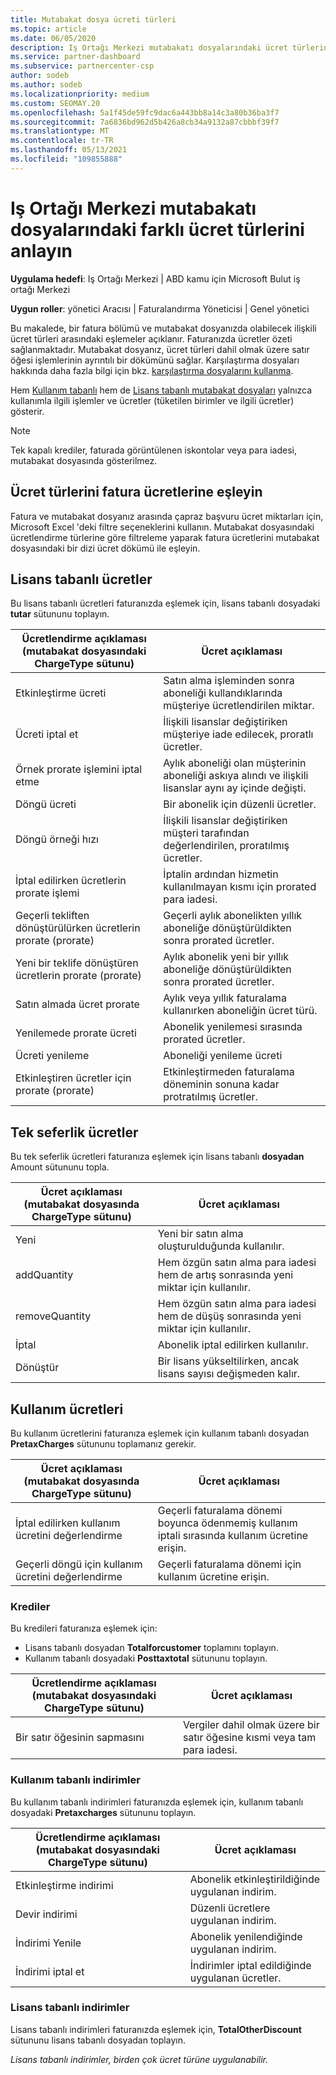 ```yaml
---
title: Mutabakat dosya ücreti türleri
ms.topic: article
ms.date: 06/05/2020
description: Iş Ortağı Merkezi mutabakatı dosyalarındaki ücret türlerini (örneğin, lisans tabanlı, kullanım tabanlı ve tek seferlik), kredilerin ve indirimlerle bulun.
ms.service: partner-dashboard
ms.subservice: partnercenter-csp
author: sodeb
ms.author: sodeb
ms.localizationpriority: medium
ms.custom: SEOMAY.20
ms.openlocfilehash: 5a1f45de59fc9dac6a443bb8a14c3a80b36ba3f7
ms.sourcegitcommit: 7a6836bd962d5b426a8cb34a9132a87cbbbf39f7
ms.translationtype: MT
ms.contentlocale: tr-TR
ms.lasthandoff: 05/13/2021
ms.locfileid: "109855888"
---
```

# <a name="understand-the-different-charge-types-in-partner-center-reconciliation-files"></a>Iş Ortağı Merkezi mutabakatı dosyalarındaki farklı ücret türlerini anlayın

**Uygulama hedefi**: Iş Ortağı Merkezi | ABD kamu için Microsoft Bulut iş ortağı Merkezi

**Uygun roller**: yönetici Aracısı | Faturalandırma Yöneticisi | Genel yönetici

Bu makalede, bir fatura bölümü ve mutabakat dosyanızda olabilecek ilişkili ücret türleri arasındaki eşlemeler açıklanır. Faturanızda ücretler özeti sağlanmaktadır. Mutabakat dosyanız, ücret türleri dahil olmak üzere satır öğesi işlemlerinin ayrıntılı bir dökümünü sağlar. Karşılaştırma dosyaları hakkında daha fazla bilgi için bkz. [karşılaştırma dosyalarını kullanma](use-the-reconciliation-files.md).

Hem [Kullanım tabanlı](usage-based-recon-files.md) hem de [Lisans tabanlı mutabakat dosyaları](license-based-recon-files.md) yalnızca kullanımla ilgili işlemler ve ücretler (tüketilen birimler ve ilgili ücretler) gösterir.

> [!NOTE]
> Tek kapalı krediler, faturada görüntülenen iskontolar veya para iadesi, mutabakat dosyasında  gösterilmez.

## <a name="map-charge-types-to-invoice-charges"></a>Ücret türlerini fatura ücretlerine eşleyin

Fatura ve mutabakat dosyanız arasında çapraz başvuru ücret miktarları için, Microsoft Excel 'deki filtre seçeneklerini kullanın. Mutabakat dosyasındaki ücretlendirme türlerine göre filtreleme yaparak fatura ücretlerini mutabakat dosyasındaki bir dizi ücret dökümü ile eşleyin.

## <a name="license-based-charges"></a>Lisans tabanlı ücretler

Bu lisans tabanlı ücretleri faturanızda eşlemek için, lisans tabanlı dosyadaki **tutar** sütununu toplayın.

| Ücretlendirme açıklaması (mutabakat dosyasındaki ChargeType sütunu) | Ücret açıklaması |
| ------------------------------------------------------------- | ------------------ |
| Etkinleştirme ücreti | Satın alma işleminden sonra aboneliği kullandıklarında müşteriye ücretlendirilen miktar. |
| Ücreti iptal et | İlişkili lisanslar değiştiriken müşteriye iade edilecek, proratlı ücretler. |
| Örnek prorate işlemini iptal etme | Aylık aboneliği olan müşterinin aboneliği askıya alındı ve ilişkili lisanslar aynı ay içinde değişti. |
| Döngü ücreti | Bir abonelik için düzenli ücretler. |
| Döngü örneği hızı | İlişkili lisanslar değiştiriken müşteri tarafından değerlendirilen, proratılmış ücretler. |
| İptal edilirken ücretlerin prorate işlemi | İptalin ardından hizmetin kullanılmayan kısmı için prorated para iadesi. |
| Geçerli tekliften dönüştürülürken ücretlerin prorate (prorate) | Geçerli aylık abonelikten yıllık aboneliğe dönüştürüldikten sonra prorated ücretler. |
| Yeni bir teklife dönüştüren ücretlerin prorate (prorate) | Aylık abonelik yeni bir yıllık aboneliğe dönüştürüldikten sonra prorated ücretler. |
| Satın almada ücret prorate | Aylık veya yıllık faturalama kullanırken aboneliğin ücret türü. |
| Yenilemede prorate ücreti | Abonelik yenilemesi sırasında prorated ücretler. |
| Ücreti yenileme | Aboneliği yenileme ücreti |
| Etkinleştiren ücretler için prorate (prorate) | Etkinleştirmeden faturalama döneminin sonuna kadar protratılmış ücretler. |

## <a name="one-time-charges"></a>Tek seferlik ücretler

Bu tek seferlik ücretleri faturanıza eşlemek için lisans tabanlı **dosyadan** Amount sütununu topla.

| Ücret açıklaması (mutabakat dosyasında ChargeType sütunu) | Ücret açıklaması |
| ------------------------------------------------------------- | ------------------ |
| Yeni | Yeni bir satın alma oluşturulduğunda kullanılır. |
| addQuantity | Hem özgün satın alma para iadesi hem de artış sonrasında yeni miktar için kullanılır. |
| removeQuantity | Hem özgün satın alma para iadesi hem de düşüş sonrasında yeni miktar için kullanılır. |
| İptal | Abonelik iptal edilirken kullanılır. |
| Dönüştür | Bir lisans yükseltilirken, ancak lisans sayısı değişmeden kalır. |

## <a name="usage-charges"></a>Kullanım ücretleri

Bu kullanım ücretlerini faturanıza eşlemek için kullanım tabanlı dosyadan **PretaxCharges** sütununu toplamanız gerekir.

| Ücret açıklaması (mutabakat dosyasında ChargeType sütunu) | Ücret açıklaması |
| ------------------------------------------------------------- | ------------------ |
| İptal edilirken kullanım ücretini değerlendirme | Geçerli faturalama dönemi boyunca ödenmemiş kullanım iptali sırasında kullanım ücretine erişin. |
| Geçerli döngü için kullanım ücretini değerlendirme | Geçerli faturalama dönemi için kullanım ücretine erişin. |

### <a name="credits"></a>Krediler

Bu kredileri faturanıza eşlemek için:

- Lisans tabanlı dosyadan **Totalforcustomer** toplamını toplayın.
- Kullanım tabanlı dosyadaki **Posttaxtotal** sütununu toplayın.

| Ücretlendirme açıklaması (mutabakat dosyasındaki ChargeType sütunu) | Ücret açıklaması |
| ------------------------------------------------------------- | ------------------ |
| Bir satır öğesinin sapmasını | Vergiler dahil olmak üzere bir satır öğesine kısmi veya tam para iadesi. |

### <a name="usage-based-discounts"></a>Kullanım tabanlı indirimler

Bu kullanım tabanlı indirimleri faturanızda eşlemek için, kullanım tabanlı dosyadaki **Pretaxcharges** sütununu toplayın.

| Ücretlendirme açıklaması (mutabakat dosyasındaki ChargeType sütunu) | Ücret açıklaması |
| ------------------------------------------------------------- | ------------------ |
| Etkinleştirme indirimi | Abonelik etkinleştirildiğinde uygulanan indirim. |
| Devir indirimi | Düzenli ücretlere uygulanan indirim. |
| İndirimi Yenile | Abonelik yenilendiğinde uygulanan indirim. |
| İndirimi iptal et | İndirimler iptal edildiğinde uygulanan ücretler. |

### <a name="license-based-discounts"></a>Lisans tabanlı indirimler

Lisans tabanlı indirimleri faturanızda eşlemek için, **TotalOtherDiscount** sütununu lisans tabanlı dosyadan toplayın.

*Lisans tabanlı indirimler, birden çok ücret türüne uygulanabilir.*
